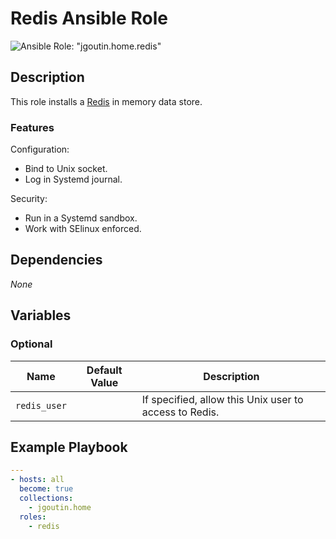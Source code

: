 # Redis Ansible Role

![Ansible Role: "jgoutin.home.redis"](https://github.com/JGoutin/ansible_home/workflows/Ansible%20Role:%20%22jgoutin.home.redis%22/badge.svg)

## Description

This role installs a [Redis](https://redis.io) in memory data store.

### Features

Configuration:
* Bind to Unix socket.
* Log in Systemd journal.

Security:
* Run in a Systemd sandbox.
* Work with SElinux enforced.

## Dependencies

*None*

## Variables

### Optional

| Name         | Default Value | Description                                            |
|--------------|---------------|--------------------------------------------------------|
| `redis_user` |               | If specified, allow this Unix user to access to Redis. |

## Example Playbook

```yaml
---
- hosts: all
  become: true
  collections:
    - jgoutin.home
  roles:
    - redis
```
